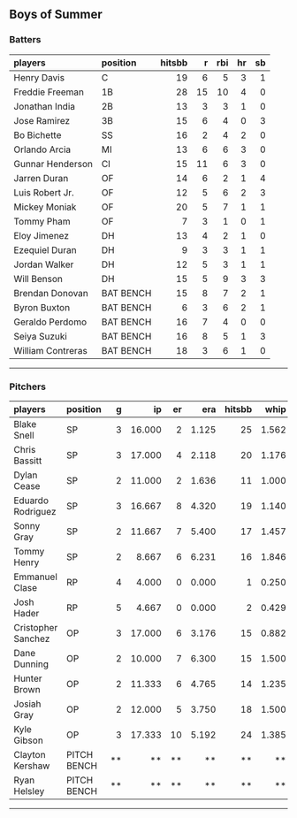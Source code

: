 ## Boys of Summer

### Batters

 
|players           |position  | hitsbb|  r| rbi| hr| sb| 
|:-----------------|:---------|------:|--:|---:|--:|--:| 
|Henry Davis       |C         |     19|  6|   5|  3|  1| 
|Freddie Freeman   |1B        |     28| 15|  10|  4|  0| 
|Jonathan India    |2B        |     13|  3|   3|  1|  0| 
|Jose Ramirez      |3B        |     15|  6|   4|  0|  3| 
|Bo Bichette       |SS        |     16|  2|   4|  2|  0| 
|Orlando Arcia     |MI        |     13|  6|   6|  3|  0| 
|Gunnar Henderson  |CI        |     15| 11|   6|  3|  0| 
|Jarren Duran      |OF        |     14|  6|   2|  1|  4| 
|Luis Robert Jr.   |OF        |     12|  5|   6|  2|  3| 
|Mickey Moniak     |OF        |     20|  5|   7|  1|  1| 
|Tommy Pham        |OF        |      7|  3|   1|  0|  1| 
|Eloy Jimenez      |DH        |     13|  4|   2|  1|  0| 
|Ezequiel Duran    |DH        |      9|  3|   3|  1|  1| 
|Jordan Walker     |DH        |     12|  5|   3|  1|  1| 
|Will Benson       |DH        |     15|  5|   9|  3|  3| 
|Brendan Donovan   |BAT BENCH |     15|  8|   7|  2|  1| 
|Byron Buxton      |BAT BENCH |      6|  3|   6|  2|  1| 
|Geraldo Perdomo   |BAT BENCH |     16|  7|   4|  0|  0| 
|Seiya Suzuki      |BAT BENCH |     16|  8|   5|  1|  3| 
|William Contreras |BAT BENCH |     18|  3|   6|  1|  0| 


* * *

### Pitchers

 
|players            |position    |  g|     ip| er|   era| hitsbb|  whip| so|  w| sv| 
|:------------------|:-----------|--:|------:|--:|-----:|------:|-----:|--:|--:|--:| 
|Blake Snell        |SP          |  3| 16.000|  2| 1.125|     25| 1.562| 15|  1|  0| 
|Chris Bassitt      |SP          |  3| 17.000|  4| 2.118|     20| 1.176| 16|  2|  0| 
|Dylan Cease        |SP          |  2| 11.000|  2| 1.636|     11| 1.000| 15|  1|  0| 
|Eduardo Rodriguez  |SP          |  3| 16.667|  8| 4.320|     19| 1.140| 17|  2|  0| 
|Sonny Gray         |SP          |  2| 11.667|  7| 5.400|     17| 1.457|  9|  0|  0| 
|Tommy Henry        |SP          |  2|  8.667|  6| 6.231|     16| 1.846|  7|  0|  0| 
|Emmanuel Clase     |RP          |  4|  4.000|  0| 0.000|      1| 0.250|  4|  0|  2| 
|Josh Hader         |RP          |  5|  4.667|  0| 0.000|      2| 0.429|  8|  0|  3| 
|Cristopher Sanchez |OP          |  3| 17.000|  6| 3.176|     15| 0.882| 16|  0|  0| 
|Dane Dunning       |OP          |  2| 10.000|  7| 6.300|     15| 1.500|  5|  0|  0| 
|Hunter Brown       |OP          |  2| 11.333|  6| 4.765|     14| 1.235| 11|  0|  0| 
|Josiah Gray        |OP          |  2| 12.000|  5| 3.750|     18| 1.500|  6|  1|  0| 
|Kyle Gibson        |OP          |  3| 17.333| 10| 5.192|     24| 1.385| 14|  0|  0| 
|Clayton Kershaw    |PITCH BENCH | **|     **| **|    **|     **|    **| **| **| **| 
|Ryan Helsley       |PITCH BENCH | **|     **| **|    **|     **|    **| **| **| **| 


* * *


